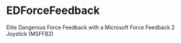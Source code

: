 # EDForceFeedback
Elite Dangerous Force Feedback with a Microsoft Force Feedback 2 Joystick (MSFFB2)
